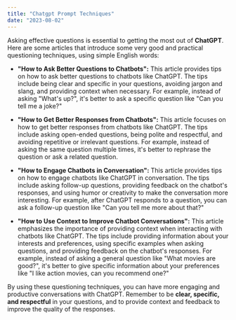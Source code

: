 ```yaml
---
title: "Chatgpt Prompt Techniques"
date: "2023-08-02"
---
```


Asking effective questions is essential to getting the most out of **ChatGPT**. Here are some articles that introduce some very good and practical questioning techniques, using simple English words:

- **"How to Ask Better Questions to Chatbots":** This article provides tips on how to ask better questions to chatbots like ChatGPT. The tips include being clear and specific in your questions, avoiding jargon and slang, and providing context when necessary. For example, instead of asking "What's up?", it's better to ask a specific question like "Can you tell me a joke?"

- **"How to Get Better Responses from Chatbots":** This article focuses on how to get better responses from chatbots like ChatGPT. The tips include asking open-ended questions, being polite and respectful, and avoiding repetitive or irrelevant questions. For example, instead of asking the same question multiple times, it's better to rephrase the question or ask a related question.

- **"How to Engage Chatbots in Conversation":** This article provides tips on how to engage chatbots like ChatGPT in conversation. The tips include asking follow-up questions, providing feedback on the chatbot's responses, and using humor or creativity to make the conversation more interesting. For example, after ChatGPT responds to a question, you can ask a follow-up question like "Can you tell me more about that?"

- **"How to Use Context to Improve Chatbot Conversations":** This article emphasizes the importance of providing context when interacting with chatbots like ChatGPT. The tips include providing information about your interests and preferences, using specific examples when asking questions, and providing feedback on the chatbot's responses. For example, instead of asking a general question like "What movies are good?", it's better to give specific information about your preferences like "I like action movies, can you recommend one?"

By using these questioning techniques, you can have more engaging and productive conversations with ChatGPT. Remember to be **clear, specific, and respectful** in your questions, and to provide context and feedback to improve the quality of the responses.

